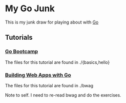 My Go Junk
==========

This is my junk draw for playing about with [Go](https://golang.org/)

## Tutorials

### [Go Bootcamp](http://www.golangbootcamp.com/)

The files for this tutorial are found in ./{basics,hello}

###  [Building Web Apps with Go](https://www.gitbook.com/book/codegangsta/building-web-apps-with-go/details)

The files for this tutorial are found in ./bwag

Note to self. I need to re-read bwag and do the exercises.
